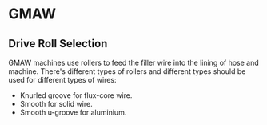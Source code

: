 # GMAW

## Drive Roll Selection

GMAW machines use rollers to feed the filler wire into the lining of hose and
machine. There's different types of rollers and different types should be used
for different types of wires:

- Knurled groove for flux-core wire.
- Smooth for solid wire.
- Smooth u-groove for aluminium.
